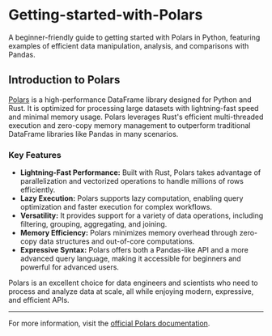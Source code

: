 # Getting-started-with-Polars
A beginner-friendly guide to getting started with Polars in Python, featuring examples of efficient data manipulation, analysis, and comparisons with Pandas.

## Introduction to Polars

[Polars](https://pola-rs.github.io/polars-book/) is a high-performance DataFrame library designed for Python and Rust. It is optimized for processing large datasets with lightning-fast speed and minimal memory usage. Polars leverages Rust's efficient multi-threaded execution and zero-copy memory management to outperform traditional DataFrame libraries like Pandas in many scenarios.

### Key Features
- **Lightning-Fast Performance:** Built with Rust, Polars takes advantage of parallelization and vectorized operations to handle millions of rows efficiently.
- **Lazy Execution:** Polars supports lazy computation, enabling query optimization and faster execution for complex workflows.
- **Versatility:** It provides support for a variety of data operations, including filtering, grouping, aggregating, and joining.
- **Memory Efficiency:** Polars minimizes memory overhead through zero-copy data structures and out-of-core computations.
- **Expressive Syntax:** Polars offers both a Pandas-like API and a more advanced query language, making it accessible for beginners and powerful for advanced users.

Polars is an excellent choice for data engineers and scientists who need to process and analyze data at scale, all while enjoying modern, expressive, and efficient APIs.

---

For more information, visit the [official Polars documentation](https://pola-rs.github.io/polars-book/).

